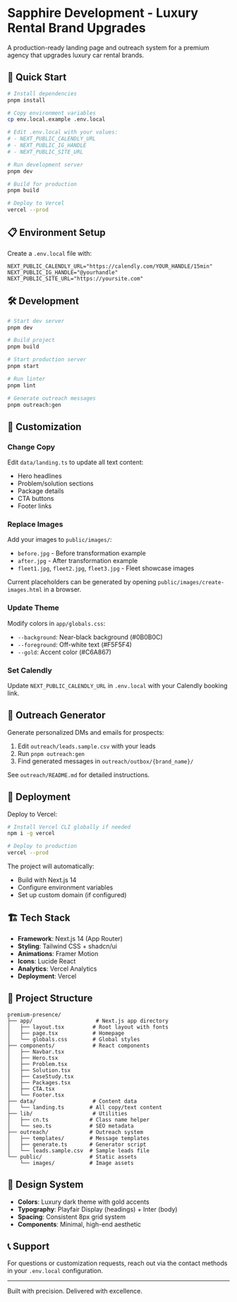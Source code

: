 # Sapphire Development - Luxury Rental Brand Upgrades

A production-ready landing page and outreach system for a premium agency that upgrades luxury car rental brands.

## 🚀 Quick Start

```bash
# Install dependencies
pnpm install

# Copy environment variables
cp env.local.example .env.local

# Edit .env.local with your values:
# - NEXT_PUBLIC_CALENDLY_URL
# - NEXT_PUBLIC_IG_HANDLE  
# - NEXT_PUBLIC_SITE_URL

# Run development server
pnpm dev

# Build for production
pnpm build

# Deploy to Vercel
vercel --prod
```

## 📋 Environment Setup

Create a `.env.local` file with:

```env
NEXT_PUBLIC_CALENDLY_URL="https://calendly.com/YOUR_HANDLE/15min"
NEXT_PUBLIC_IG_HANDLE="@yourhandle"
NEXT_PUBLIC_SITE_URL="https://yoursite.com"
```

## 🛠️ Development

```bash
# Start dev server
pnpm dev

# Build project
pnpm build

# Start production server
pnpm start

# Run linter
pnpm lint

# Generate outreach messages
pnpm outreach:gen
```

## 📝 Customization

### Change Copy

Edit `data/landing.ts` to update all text content:
- Hero headlines
- Problem/solution sections
- Package details
- CTA buttons
- Footer links

### Replace Images

Add your images to `public/images/`:
- `before.jpg` - Before transformation example
- `after.jpg` - After transformation example
- `fleet1.jpg`, `fleet2.jpg`, `fleet3.jpg` - Fleet showcase images

Current placeholders can be generated by opening `public/images/create-images.html` in a browser.

### Update Theme

Modify colors in `app/globals.css`:
- `--background`: Near-black background (#0B0B0C)
- `--foreground`: Off-white text (#F5F5F4)
- `--gold`: Accent color (#C6A867)

### Set Calendly

Update `NEXT_PUBLIC_CALENDLY_URL` in `.env.local` with your Calendly booking link.

## 📧 Outreach Generator

Generate personalized DMs and emails for prospects:

1. Edit `outreach/leads.sample.csv` with your leads
2. Run `pnpm outreach:gen`
3. Find generated messages in `outreach/outbox/{brand_name}/`

See `outreach/README.md` for detailed instructions.

## 🚀 Deployment

Deploy to Vercel:

```bash
# Install Vercel CLI globally if needed
npm i -g vercel

# Deploy to production
vercel --prod
```

The project will automatically:
- Build with Next.js 14
- Configure environment variables
- Set up custom domain (if configured)

## 🏗️ Tech Stack

- **Framework**: Next.js 14 (App Router)
- **Styling**: Tailwind CSS + shadcn/ui
- **Animations**: Framer Motion
- **Icons**: Lucide React
- **Analytics**: Vercel Analytics
- **Deployment**: Vercel

## 📂 Project Structure

```
premium-presence/
├── app/                    # Next.js app directory
│   ├── layout.tsx         # Root layout with fonts
│   ├── page.tsx           # Homepage
│   └── globals.css        # Global styles
├── components/            # React components
│   ├── Navbar.tsx
│   ├── Hero.tsx
│   ├── Problem.tsx
│   ├── Solution.tsx
│   ├── CaseStudy.tsx
│   ├── Packages.tsx
│   ├── CTA.tsx
│   └── Footer.tsx
├── data/                  # Content data
│   └── landing.ts        # All copy/text content
├── lib/                   # Utilities
│   ├── cn.ts             # Class name helper
│   └── seo.ts            # SEO metadata
├── outreach/             # Outreach system
│   ├── templates/        # Message templates
│   ├── generate.ts       # Generator script
│   └── leads.sample.csv  # Sample leads file
└── public/               # Static assets
    └── images/           # Image assets
```

## 🎨 Design System

- **Colors**: Luxury dark theme with gold accents
- **Typography**: Playfair Display (headings) + Inter (body)
- **Spacing**: Consistent 8px grid system
- **Components**: Minimal, high-end aesthetic

## 📞 Support

For questions or customization requests, reach out via the contact methods in your `.env.local` configuration.

---

Built with precision. Delivered with excellence.